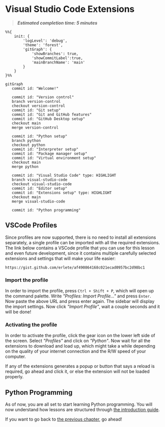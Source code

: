 # Visual Studio Code Extensions

> ***Estimated completion time: 5 minutes***

```mermaid
%%{
    init: {
        'logLevel': 'debug',
        'theme': 'forest',
        'gitGraph': {
            'showBranches': true,
            'showCommitLabel':true,
            'mainBranchName': 'main'
        }
    }
}%%

gitGraph
   commit id: "Welcome!"

   commit id: "Version control"
   branch version-control
   checkout version-control
   commit id: "Git setup"
   commit id: "Git and GitHub features"
   commit id: "GitHub Desktop setup"
   checkout main
   merge version-control

   commit id: "Python setup"
   branch python
   checkout python
   commit id: "Interpreter setup"
   commit id: "Package manager setup"
   commit id: "Virtual environment setup"
   checkout main
   merge python

   commit id: "Visual Studio Code" type: HIGHLIGHT
   branch visual-studio-code
   checkout visual-studio-code
   commit id: "Editor setup"
   commit id: "Extensions setup" type: HIGHLIGHT
   checkout main
   merge visual-studio-code

   commit id: "Python programming"
```

## VSCode Profiles

Since profiles are now supported, there is no need to install all extensions separately, a single profile can be imported with all the required extensions. The link below contains a VSCode profile that you can use for this lesson and even future development, since it contains multiple carefully selected extensions and settings that will make your life easier:

`https://gist.github.com/erlete/af490864168c021ecad0957bc2d98bc1`

### Import the profile

In order to import the profile, press `Ctrl + Shift + P`, which will open up the command palette. Write *"Profiles: Import Profile..."* and press `Enter`. Now paste the above URL and press enter again. The sidebar will display the import settings. Now click *"Import Profile"*, wait a couple seconds and it will be done!

### Activating the profile

In order to activate the profile, click the gear icon on the lower left side of the screen. Select *"Profiles"* and click on *"Python"*. Now wait for all the extensions to download and load up, which might take a while depending on the quality of your internet connection and the R/W speed of your computer.

If any of the extensions generates a popup or button that says a reload is required, go ahead and click it, or else the extension will not be loaded properly.

## Python Programming

As of now, you are all set to start learning Python programming. You will now understand how lessons are structured through [the introduction guide](/lessons/README.md).

If you want to go back to [the previous chapter](../editor/README.md), go ahead!
